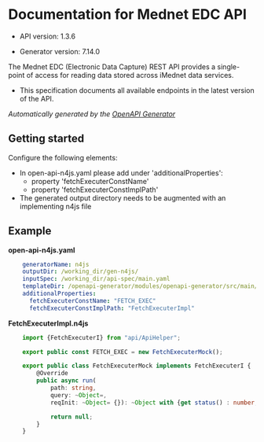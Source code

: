 # Documentation for Mednet EDC API

- API version: 1.3.6

- Generator version: 7.14.0

The Mednet EDC (Electronic Data Capture) REST API provides a single-point of access for reading data stored across iMednet data services.
 * This specification documents all available endpoints in the latest version of the API.


*Automatically generated by the [OpenAPI Generator](https://openapi-generator.tech)*


## Getting started

Configure the following elements:
- In open-api-n4js.yaml please add under 'additionalProperties':
  - property 'fetchExecuterConstName'
  - property 'fetchExecuterConstImplPath'
- The generated output directory needs to be augmented with an implementing n4js file

## Example

**open-api-n4js.yaml**
```yaml
    generatorName: n4js
    outputDir: /working_dir/gen-n4js/
    inputSpec: /working_dir/api-spec/main.yaml
    templateDir: /openapi-generator/modules/openapi-generator/src/main/resources/n4js
    additionalProperties:
      fetchExecuterConstName: "FETCH_EXEC"
      fetchExecuterConstImplPath: "FetchExecuterImpl"
```

**FetchExecuterImpl.n4js**
```typescript
    import {FetchExecuterI} from "api/ApiHelper";

    export public const FETCH_EXEC = new FetchExecuterMock();

    export public class FetchExecuterMock implements FetchExecuterI {
        @Override
        public async run(
            path: string,
            query: ~Object=,
            reqInit: ~Object= {}): ~Object with {get status() : number, json(): Promise<any>} {

            return null;
        }
    }
```
